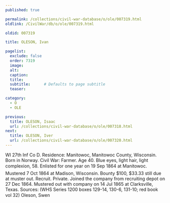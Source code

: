 ```yaml
---
published: true

permalink: /collections/civil-war-database/o/ole/007319.html
oldlink: /CivilWar/db/o/ole/007319.html

oldid: 007319

title: OLESON, Ivan

pagelist:
  exclude: false
  order: 7319
  image: 
  alt:
  caption:
  title:
  subtitle:      # Defaults to page subtitle
  teaser:

category: 
  - O 
  - OLE

previous:
  title: OLESON, Isaac
  url: /collections/civil-war-database/o/ole/007318.html  
next:
  title: OLESON, Iver
  url: /collections/civil-war-database/o/ole/007320.html   
---
```

WI 27th Inf Co D. Residence: Manitowoc, Manitowoc County, Wisconsin. Born in Norway. Civil War: Farmer. Age 40. Blue eyes, light hair, light complexion, 5&#146;8&#148;. Enlisted for one year on 19 Sep 1864 at Manitowoc. Mustered 7 Oct 1864 at Madison, Wisconsin. Bounty $100, $33.33 still due at muster out. Recruit. Private. Joined the company from recruiting depot on 27 Dec 1864. Mustered out with company on 14 Jul 1865 at Clarksville, Texas. Sources: (WHS Series 1200 boxes 129-14, 130-6, 131-10; red book vol 32) &#147;Oleson, Swen&#148;